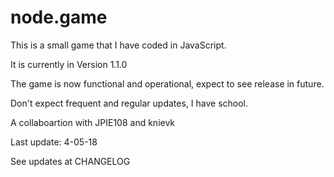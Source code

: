 # node.game
This is a small game that I have coded in JavaScript.

It is currently in Version 1.1.0

The game is now functional and operational, expect to see release in future.

Don't expect frequent and regular updates, I have school.

A collaboartion with JPIE108 and knievk

Last update: 4-05-18

See updates at CHANGELOG